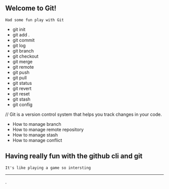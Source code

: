 ## Welcome to Git!

`Had some fun play with Git`

- git init
- git add .
- git commit
- git log
- git branch
- git checkout
- git merge
- git remote
- git push
- git pull
- git status
- git revert
- git reset
- git stash
- git config

// Git is a version control system that helps you track changes in your code.

* How to manage branch
* How to manage remote repository
* How to manage stash
* How to manage conflict

## Having really fun with the github cli and git 
`It's like playing a game so intersting`

--- 
.
